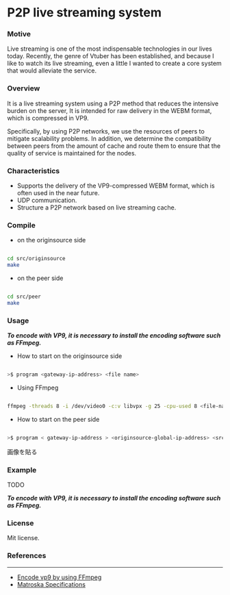 # P2P live streaming system

### Motive

Live streaming is one of the most indispensable technologies in our lives today.
Recently, the genre of Vtuber has been established, and because I like to watch its live streaming, even a little I wanted to create a core system that would alleviate the service.

### Overview

It is a live streaming system using a P2P method that reduces the intensive burden on the server,
It is intended for raw delivery in the WEBM format, which is compressed in VP9.

Specifically, by using P2P networks, we use the resources of peers to mitigate scalability problems.
In addition, we determine the compatibility between peers from the amount of cache and route them to ensure that the quality of service is maintained for the nodes.

### Characteristics

- Supports the delivery of the VP9-compressed WEBM format, which is often used in the near future.
- UDP communication.
- Structure a P2P network based on live streaming cache.

### Compile

- on the originsource side

```sh

cd src/originsource
make

```

- on the peer side

```sh

cd src/peer
make

```

### Usage

***To encode with VP9, it is necessary to install the encoding software such as FFmpeg.***


- How to start on the originsource side

```sh

>$ program <gateway-ip-address> <file name>

```

- Using FFmpeg

```sh

ffmpeg -threads 8 -i /dev/video0 -c:v libvpx -g 25 -cpu-used 8 <file-name>

```

- How to start on the peer side

```sh

>$ program < gateway-ip-address > <originsource-global-ip-address> <src-port> < file-name >

```



画像を貼る

### Example
TODO

***To encode with VP9, it is necessary to install the encoding software such as FFmpeg.***


### License
Mit license.

### References
***

* [Encode vp9 by using FFmpeg](https://trac.ffmpeg.org/wiki/Encode/VP9)
* [Matroska Specifications](https://www.matroska.org/technical/specs/index.html)
